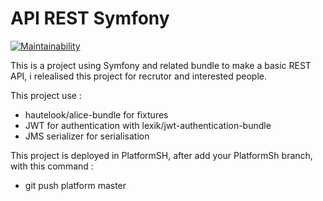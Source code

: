 # API REST Symfony

[![Maintainability](https://api.codeclimate.com/v1/badges/a414354f1ced40267329/maintainability)](https://codeclimate.com/github/jeremyrncp/apirestsymfony/maintainability)

This is a project using Symfony and related bundle to make a basic REST API, 
i relealised this project for recrutor and interested people.

This project use :
- hautelook/alice-bundle for fixtures
- JWT for authentication with lexik/jwt-authentication-bundle
- JMS serializer for serialisation


This project is deployed in PlatformSH, after add your PlatformSh branch, with this command :
- git push platform master

